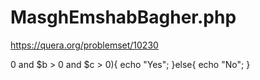 # MasghEmshabBagher.php
https://quera.org/problemset/10230
<?php
list($a, $b, $c)
		= explode(" ", readline("Enter 3 numbers: "));
	
$a = (int)$a;
$b = (int)$b;
$c = (int)$c;
if($a + $b + $c == 180 and $a > 0 and $b > 0 and $c > 0){
	echo "Yes";
}else{
	echo "No";
}
